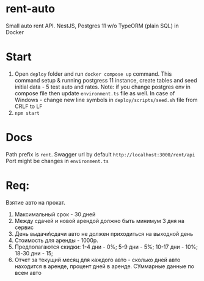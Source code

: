 # rent-auto
Small auto rent API. NestJS, Postgres 11 w/o TypeORM (plain SQL) in Docker

# Start
1. Open `deploy` folder and run `docker compose up` command.
This command setup & running postgress 11 instance, create tables and seed initial data - 5 test auto and rates.
Note: if you change postgres env in compose file then update `environment.ts` file as well.
In case of Windows - change new line symbols in `deploy/scripts/seed.sh` file from CRLF to LF
2. `npm start`

# Docs

Path prefix is `rent`. Swagger url by default `http://localhost:3000/rent/api`
Port might be changes in `environment.ts`

# Req:
Взятие авто на прокат.
1. Максимальный срок - 30 дней
2. Между  сдачей и новой арендой должно быть минимум 3 дня на сервис
3. День выдачи\сдачи авто не должен приходиться на выходной день
4. Стоимость для аренды - 1000р.
5. Предполагаются скидки:
1-4 дни - 0%;
5-9 дни - 5%;
10-17 дни - 10%;
18-30 дни - 15;
6. Отчет за текущий месяц для каждого авто - сколько дней  авто находится в аренде, процент дней в аренде. СУммарные данные по всем авто